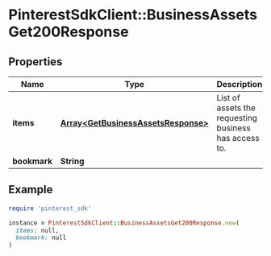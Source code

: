 # PinterestSdkClient::BusinessAssetsGet200Response

## Properties

| Name | Type | Description | Notes |
| ---- | ---- | ----------- | ----- |
| **items** | [**Array&lt;GetBusinessAssetsResponse&gt;**](GetBusinessAssetsResponse.md) | List of assets the requesting business has access to. |  |
| **bookmark** | **String** |  | [optional] |

## Example

```ruby
require 'pinterest_sdk'

instance = PinterestSdkClient::BusinessAssetsGet200Response.new(
  items: null,
  bookmark: null
)
```

